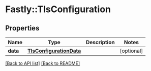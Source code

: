# Fastly::TlsConfiguration

## Properties

| Name | Type | Description | Notes |
| ---- | ---- | ----------- | ----- |
| **data** | [**TlsConfigurationData**](TlsConfigurationData.md) |  | [optional] |

[[Back to API list]](../../README.md#endpoints) [[Back to README]](../../README.md)

